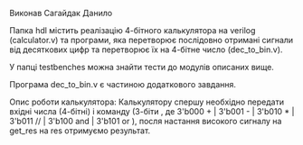 Виконав Сагайдак Данило

Папка hdl містить реалізацію 4-бітного калькулятора на verilog (calculator.v) та програми, яка перетворює послідовно отримані сигнали від десяткових цифр та перетворює їх на 4-бітне число (dec_to_bin.v).

У папці testbenches можна знайти тести до модулів описаних вище.

Програма dec_to_bin.v є частиною додаткового завдання.

Опис роботи калькулятора:
Калькулятору спершу необхідно передати вхідні числа (4-бітні) і команду (3-біти , де 3'b000 + | 3'b001 - | 3'b010 * | 3'b011 //  | 3'b100 and | 3'b101 or ), посля настання високого сигналу на get_res на res отримуємо результат.
